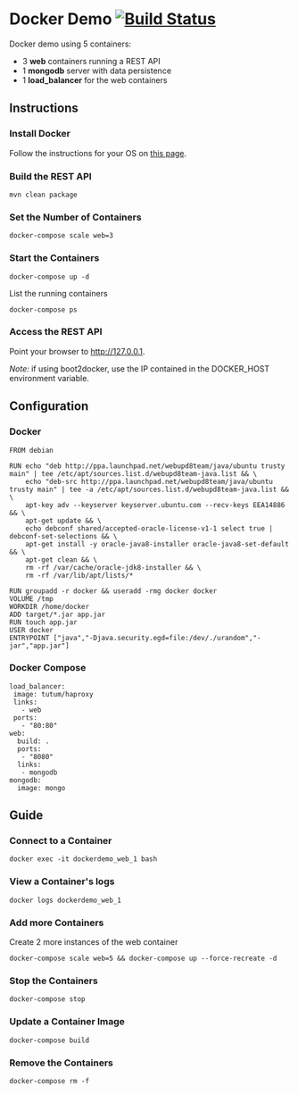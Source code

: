 # Docker Demo [![Build Status](https://travis-ci.org/jumal/docker-demo.svg?branch=master)](https://travis-ci.org/jumal/docker-demo)

Docker demo using 5 containers:
 - 3 **web** containers running a REST API
 - 1 **mongodb** server with data persistence
 - 1 **load_balancer** for the web containers

## Instructions

### Install Docker
Follow the instructions for your OS on [this page](https://docs.docker.com/engine/installation).

### Build the REST API
```
mvn clean package
```
### Set the Number of Containers
```
docker-compose scale web=3
```
### Start the Containers
```
docker-compose up -d
```
List the running containers
```
docker-compose ps
```
### Access the REST API
Point your browser to http://127.0.0.1.

*Note:* if using boot2docker, use the IP contained in the DOCKER_HOST environment variable. 
## Configuration
### Docker
```
FROM debian

RUN echo "deb http://ppa.launchpad.net/webupd8team/java/ubuntu trusty main" | tee /etc/apt/sources.list.d/webupd8team-java.list && \
    echo "deb-src http://ppa.launchpad.net/webupd8team/java/ubuntu trusty main" | tee -a /etc/apt/sources.list.d/webupd8team-java.list && \
    apt-key adv --keyserver keyserver.ubuntu.com --recv-keys EEA14886 && \
    apt-get update && \
    echo debconf shared/accepted-oracle-license-v1-1 select true | debconf-set-selections && \
    apt-get install -y oracle-java8-installer oracle-java8-set-default && \
    apt-get clean && \
    rm -rf /var/cache/oracle-jdk8-installer && \
    rm -rf /var/lib/apt/lists/*
    
RUN groupadd -r docker && useradd -rmg docker docker
VOLUME /tmp
WORKDIR /home/docker
ADD target/*.jar app.jar
RUN touch app.jar
USER docker
ENTRYPOINT ["java","-Djava.security.egd=file:/dev/./urandom","-jar","app.jar"]
```
### Docker Compose
```
load_balancer:
 image: tutum/haproxy
 links:
   - web
 ports:
   - "80:80"
web:
  build: .
  ports:
   - "8080"
  links:
   - mongodb
mongodb:
  image: mongo
```
## Guide
### Connect to a Container
```
docker exec -it dockerdemo_web_1 bash
```
### View a Container's logs
```
docker logs dockerdemo_web_1
```
### Add more Containers
Create 2 more instances of the web container
```
docker-compose scale web=5 && docker-compose up --force-recreate -d
```
### Stop the Containers
```
docker-compose stop
```
### Update a Container Image
```
docker-compose build
```
### Remove the Containers
```
docker-compose rm -f
```
